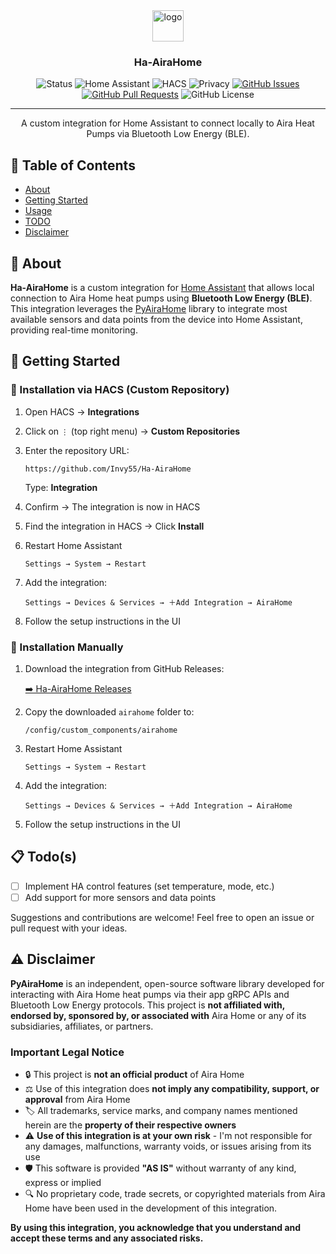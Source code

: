 <div align="center">
  <img src="https://brands.home-assistant.io/airahome/icon.png" height="50px" alt="logo">
</div>

<h3 align="center">Ha-AiraHome</h3>

<div align="center">

  ![Status](https://img.shields.io/badge/status-active-success)
  ![Home Assistant](https://img.shields.io/badge/Home%20Assistant-Custom%20Integration-41BDF5)
  ![HACS](https://img.shields.io/badge/HACS-Custom-blue)
  ![Privacy](https://img.shields.io/badge/data-local_only-important)
  [![GitHub Issues](https://img.shields.io/github/issues/invy55/pyairahome)](https://github.com/invy55/pyairahome/issues)
  [![GitHub Pull Requests](https://img.shields.io/github/issues-pr/invy55/pyairahome)](https://github.com/invy55/pyairahome/pulls)
  ![GitHub License](https://img.shields.io/github/license/invy55/pyairahome)
</div>

---

<p align="center"> A custom integration for Home Assistant to connect locally to Aira Heat Pumps via Bluetooth Low Energy (BLE).
    <br> 
</p>

## 📝 Table of Contents
- [About](#about)
- [Getting Started](#getting_started)
- [Usage](#usage)
- [TODO](#todo)
- [Disclaimer](#disclaimer)

## 🧐 About <a name = "about"></a>
**Ha-AiraHome** is a custom integration for [Home Assistant](https://www.home-assistant.io/) that allows local connection to Aira Home heat pumps using **Bluetooth Low Energy (BLE)**. This integration leverages the [PyAiraHome](https://github.com/invy55/pyairahome) library to integrate most available sensors and data points from the device into Home Assistant, providing real-time monitoring. 

## 🏁 Getting Started <a name = "getting_started"></a>

### 🔵 Installation via HACS (Custom Repository)

1. Open HACS → **Integrations**

2. Click on `⋮` (top right menu) → **Custom Repositories**

3. Enter the repository URL:

   ```
   https://github.com/Invy55/Ha-AiraHome
   ```

   Type: **Integration**

4. Confirm → The integration is now in HACS 

5. Find the integration in HACS → Click **Install**

6. Restart Home Assistant

   ```
   Settings → System → Restart
   ```

7. Add the integration:

   ```
   Settings → Devices & Services → ＋Add Integration → AiraHome
   ```

8. Follow the setup instructions in the UI

### 🔵 Installation Manually

1. Download the integration from GitHub Releases:

   [➡️ Ha-AiraHome Releases](https://github.com/Invy55/Ha-AiraHome/releases)

2. Copy the downloaded `airahome` folder to:

   ```
   /config/custom_components/airahome
   ```

3. Restart Home Assistant

   ```
   Settings → System → Restart
   ```

4. Add the integration:

   ```
   Settings → Devices & Services → ＋Add Integration → AiraHome
   ```

5. Follow the setup instructions in the UI

## 📋 Todo(s) <a name = "todo"></a>

- [ ] Implement HA control features (set temperature, mode, etc.)
- [ ] Add support for more sensors and data points

Suggestions and contributions are welcome! Feel free to open an issue or pull request with your ideas.


## ⚠️ Disclaimer <a name = "disclaimer"></a>

**PyAiraHome** is an independent, open-source software library developed for interacting with Aira Home heat pumps via their app gRPC APIs and Bluetooth Low Energy protocols. This project is **not affiliated with, endorsed by, sponsored by, or associated with** Aira Home or any of its subsidiaries, affiliates, or partners.

### Important Legal Notice

- 🔒 This project is **not an official product** of Aira Home
- ⚖️ Use of this integration does **not imply any compatibility, support, or approval** from Aira Home
- 🏷️ All trademarks, service marks, and company names mentioned herein are the **property of their respective owners**
- ⚠️ **Use of this integration is at your own risk** - I'm not responsible for any damages, malfunctions, warranty voids, or issues arising from its use
- 🛡️ This software is provided **"AS IS"** without warranty of any kind, express or implied
- 🔍 No proprietary code, trade secrets, or copyrighted materials from Aira Home have been used in the development of this integration.

**By using this integration, you acknowledge that you understand and accept these terms and any associated risks.**